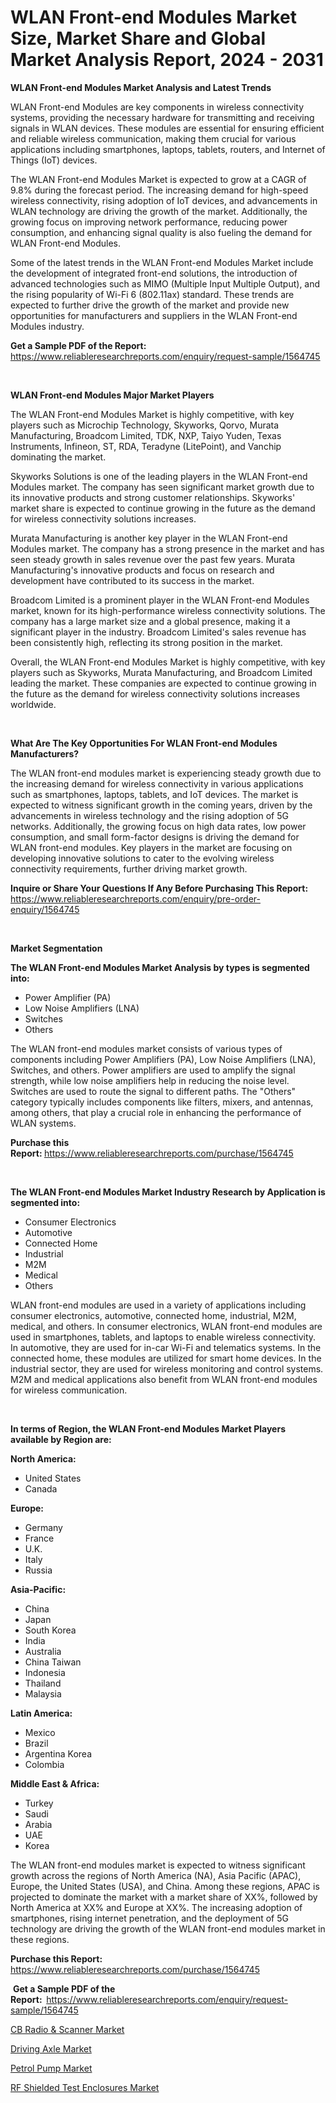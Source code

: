 <p><h1>WLAN Front-end Modules Market Size, Market Share and Global Market Analysis Report, 2024 - 2031</h1></p><p><strong>WLAN Front-end Modules Market Analysis and Latest Trends</strong></p>
<p><p>WLAN Front-end Modules are key components in wireless connectivity systems, providing the necessary hardware for transmitting and receiving signals in WLAN devices. These modules are essential for ensuring efficient and reliable wireless communication, making them crucial for various applications including smartphones, laptops, tablets, routers, and Internet of Things (IoT) devices.</p><p>The WLAN Front-end Modules Market is expected to grow at a CAGR of 9.8% during the forecast period. The increasing demand for high-speed wireless connectivity, rising adoption of IoT devices, and advancements in WLAN technology are driving the growth of the market. Additionally, the growing focus on improving network performance, reducing power consumption, and enhancing signal quality is also fueling the demand for WLAN Front-end Modules.</p><p>Some of the latest trends in the WLAN Front-end Modules Market include the development of integrated front-end solutions, the introduction of advanced technologies such as MIMO (Multiple Input Multiple Output), and the rising popularity of Wi-Fi 6 (802.11ax) standard. These trends are expected to further drive the growth of the market and provide new opportunities for manufacturers and suppliers in the WLAN Front-end Modules industry.</p></p>
<p><strong>Get a Sample PDF of the Report:&nbsp;</strong> <a href="https://www.reliableresearchreports.com/enquiry/request-sample/1564745">https://www.reliableresearchreports.com/enquiry/request-sample/1564745</a></p>
<p>&nbsp;</p>
<p><strong>WLAN Front-end Modules Major Market Players</strong></p>
<p><p>The WLAN Front-end Modules Market is highly competitive, with key players such as Microchip Technology, Skyworks, Qorvo, Murata Manufacturing, Broadcom Limited, TDK, NXP, Taiyo Yuden, Texas Instruments, Infineon, ST, RDA, Teradyne (LitePoint), and Vanchip dominating the market.</p><p>Skyworks Solutions is one of the leading players in the WLAN Front-end Modules market. The company has seen significant market growth due to its innovative products and strong customer relationships. Skyworks' market share is expected to continue growing in the future as the demand for wireless connectivity solutions increases.</p><p>Murata Manufacturing is another key player in the WLAN Front-end Modules market. The company has a strong presence in the market and has seen steady growth in sales revenue over the past few years. Murata Manufacturing's innovative products and focus on research and development have contributed to its success in the market.</p><p>Broadcom Limited is a prominent player in the WLAN Front-end Modules market, known for its high-performance wireless connectivity solutions. The company has a large market size and a global presence, making it a significant player in the industry. Broadcom Limited's sales revenue has been consistently high, reflecting its strong position in the market.</p><p>Overall, the WLAN Front-end Modules Market is highly competitive, with key players such as Skyworks, Murata Manufacturing, and Broadcom Limited leading the market. These companies are expected to continue growing in the future as the demand for wireless connectivity solutions increases worldwide.</p></p>
<p>&nbsp;</p>
<p><strong>What Are The Key Opportunities For WLAN Front-end Modules Manufacturers?</strong></p>
<p><p>The WLAN front-end modules market is experiencing steady growth due to the increasing demand for wireless connectivity in various applications such as smartphones, laptops, tablets, and IoT devices. The market is expected to witness significant growth in the coming years, driven by the advancements in wireless technology and the rising adoption of 5G networks. Additionally, the growing focus on high data rates, low power consumption, and small form-factor designs is driving the demand for WLAN front-end modules. Key players in the market are focusing on developing innovative solutions to cater to the evolving wireless connectivity requirements, further driving market growth.</p></p>
<p><strong>Inquire or Share Your Questions If Any Before Purchasing This Report:</strong> <a href="https://www.reliableresearchreports.com/enquiry/pre-order-enquiry/1564745">https://www.reliableresearchreports.com/enquiry/pre-order-enquiry/1564745</a></p>
<p>&nbsp;</p>
<p><strong>Market Segmentation</strong></p>
<p><strong>The WLAN Front-end Modules Market Analysis by types is segmented into:</strong></p>
<p><ul><li>Power Amplifier (PA)</li><li>Low Noise Amplifiers (LNA)</li><li>Switches</li><li>Others</li></ul></p>
<p><p>The WLAN front-end modules market consists of various types of components including Power Amplifiers (PA), Low Noise Amplifiers (LNA), Switches, and others. Power amplifiers are used to amplify the signal strength, while low noise amplifiers help in reducing the noise level. Switches are used to route the signal to different paths. The "Others" category typically includes components like filters, mixers, and antennas, among others, that play a crucial role in enhancing the performance of WLAN systems.</p></p>
<p><strong>Purchase this Report:&nbsp;</strong><a href="https://www.reliableresearchreports.com/purchase/1564745">https://www.reliableresearchreports.com/purchase/1564745</a></p>
<p>&nbsp;</p>
<p><strong>The WLAN Front-end Modules Market Industry Research by Application is segmented into:</strong></p>
<p><ul><li>Consumer Electronics</li><li>Automotive</li><li>Connected Home</li><li>Industrial</li><li>M2M</li><li>Medical</li><li>Others</li></ul></p>
<p><p>WLAN front-end modules are used in a variety of applications including consumer electronics, automotive, connected home, industrial, M2M, medical, and others. In consumer electronics, WLAN front-end modules are used in smartphones, tablets, and laptops to enable wireless connectivity. In automotive, they are used for in-car Wi-Fi and telematics systems. In the connected home, these modules are utilized for smart home devices. In the industrial sector, they are used for wireless monitoring and control systems. M2M and medical applications also benefit from WLAN front-end modules for wireless communication.</p></p>
<p>&nbsp;</p>
<p><strong>In terms of Region, the WLAN Front-end Modules Market Players available by Region are:</strong></p>
<p>
    <p> <strong> North America: </strong>
        <ul>
            <li>United States</li>
            <li>Canada</li>
        </ul>
        </p> 
    <p> <strong> Europe: </strong>
        <ul>
            <li>Germany</li>
            <li>France</li>
            <li>U.K.</li>
            <li>Italy</li>
            <li>Russia</li>
        </ul>
        </p> 
    <p> <strong> Asia-Pacific: </strong>
        <ul>
            <li>China</li>
            <li>Japan</li>
            <li>South Korea</li>
            <li>India</li>
            <li>Australia</li>
            <li>China Taiwan</li>
            <li>Indonesia</li>
            <li>Thailand</li>
            <li>Malaysia</li>
        </ul>
        </p> 
    <p> <strong> Latin America: </strong>
        <ul>
            <li>Mexico</li>
            <li>Brazil</li>
            <li>Argentina Korea</li>
            <li>Colombia</li>
        </ul>
        </p> 
    <p> <strong> Middle East & Africa: </strong>
        <ul>
            <li>Turkey</li>
            <li>Saudi</li>
            <li>Arabia</li>
            <li>UAE</li>
            <li>Korea</li>
        </ul>
    </p>
    </p>
<p><p>The WLAN front-end modules market is expected to witness significant growth across the regions of North America (NA), Asia Pacific (APAC), Europe, the United States (USA), and China. Among these regions, APAC is projected to dominate the market with a market share of XX%, followed by North America at XX% and Europe at XX%. The increasing adoption of smartphones, rising internet penetration, and the deployment of 5G technology are driving the growth of the WLAN front-end modules market in these regions.</p></p>
<p><strong>Purchase this Report: </strong><a href="https://www.reliableresearchreports.com/purchase/1564745">https://www.reliableresearchreports.com/purchase/1564745</a></p>
<p>&nbsp;<strong>Get a Sample PDF of the Report:&nbsp;&nbsp;</strong><a href="https://www.reliableresearchreports.com/enquiry/request-sample/1564745">https://www.reliableresearchreports.com/enquiry/request-sample/1564745</a></p>
<p><strong></strong></p>
<p><p><a href="https://github.com/jaidynmorantestelletmjzya/Market-Research-Report-List-2/blob/main/cb-radio-scanner-market.md">CB Radio & Scanner Market</a></p><p><a href="https://issuu.com/reportprime-2/docs/driving-axle-market-size-2030.pptx">Driving Axle Market</a></p><p><a href="https://issuu.com/reportprime-2/docs/petrol-pump-market-size-2030.pptx">Petrol Pump Market</a></p><p><a href="https://github.com/ruddyyedelwadw/Market-Research-Report-List-1/blob/main/rf-shielded-test-enclosures-market.md">RF Shielded Test Enclosures Market</a></p></p>